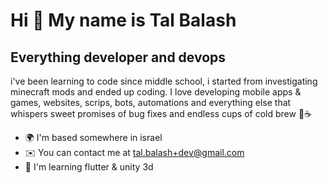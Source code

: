Hi 👋 My name is Tal Balash
===========================

Everything developer and devops
-------------------------------

i've been learning to code since middle school, i started from investigating minecraft mods and ended up coding. I love developing mobile apps & games, websites, scrips, bots, automations and everything else that whispers sweet promises of bug fixes and endless cups of cold brew 🧊☕

* 🌍  I'm based somewhere in israel
* ✉️  You can contact me at [tal.balash+dev@gmail.com](mailto:tal.balash+dev@gmail.com)
* 🧠  I'm learning flutter & unity 3d
<!--
**Summonair/Summonair** is a ✨ _special_ ✨ repository because its `README.md` (this file) appears on your GitHub profile.

Here are some ideas to get you started:

- 🔭 I’m currently working on ...
- 🌱 I’m currently learning ...
- 👯 I’m looking to collaborate on ...
- 🤔 I’m looking for help with ...
- 💬 Ask me about ...
- 📫 How to reach me: ...
- 😄 Pronouns: ...
- ⚡ Fun fact: ...
-->
